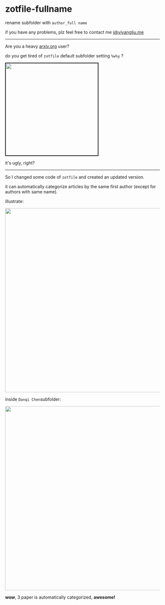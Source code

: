 # zotfile-fullname
rename subfolder with `author_full name`

if you have any problems, plz feel free to contact me [i@yiyangliu.me](mailto://i@yiyangliu.me)

----
Are you a heavy [arxiv.org](https://arxiv.org) user?

do you get tired of `zotfile` default subfolder setting `%w%y` ?

<img border="2" src="https://ws1.sinaimg.cn/large/006xRaCrly1ga6x72a1ltj30p70kxmyq.jpg" width="300" />

it's ugly, right? 

----
So I changed some code of `zotfile` and created an updated version.

it can automatically categorize articles by the same first author (except for authors with same name).

illustrate:

<img src="https://ws1.sinaimg.cn/large/006xRaCrly1ga6y7pplcmj31bg0q6dnc.jpg" width="600" />

inside `Danqi Chen`subfolder:

<img src="https://ws1.sinaimg.cn/large/006xRaCrly1ga6zej81nzj31230c9wfx.jpg" width="600" />



**wow**, 3 paper is automatically categorized, **awesome!** 